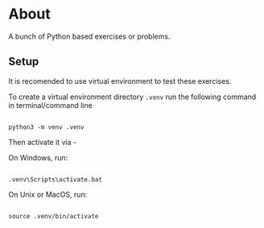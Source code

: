 # About

A bunch of Python based exercises or problems.

## Setup

It is recomended to use virtual environment to test these exercises.

To create a virtual environment directory ```.venv``` run the following command in terminal/command line

``` shell

python3 -m venv .venv
```

Then activate it via -

On Windows, run:

``` shell

.venv\Scripts\activate.bat
```

On Unix or MacOS, run:

``` shell

source .venv/bin/activate
```